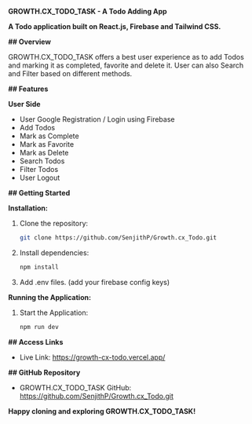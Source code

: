  **GROWTH.CX_TODO_TASK - A Todo Adding App**

**A Todo application built on React.js, Firebase and Tailwind CSS.**

**## Overview**

GROWTH.CX_TODO_TASK offers a best user experience as to add Todos and marking it as completed, favorite and delete it. User can also Search and Filter based on different methods.

**## Features**

**User Side**

- User Google Registration / Login using Firebase 
- Add Todos
- Mark as Complete
- Mark as Favorite
- Mark as Delete
- Search Todos
- Filter Todos
- User Logout

**## Getting Started**

**Installation:**

1. Clone the repository:

   ```bash
   git clone https://github.com/SenjithP/Growth.cx_Todo.git
   ```
   
2. Install dependencies:

   ```bash
   npm install
   ```
   
3. Add .env files. (add your firebase config keys)

**Running the Application:**

1. Start the Application:

   ```bash
   npm run dev
   ```

**## Access Links**

- Live Link: https://growth-cx-todo.vercel.app/

**## GitHub Repository**

- GROWTH.CX_TODO_TASK GitHub: https://github.com/SenjithP/Growth.cx_Todo.git

**Happy cloning and exploring GROWTH.CX_TODO_TASK!**
